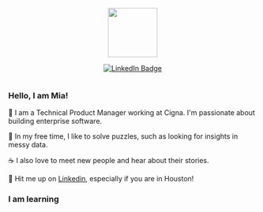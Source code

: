 <p id="header" align="center">
  <img src="https://media.giphy.com/media/L1R1tvI9svkIWwpVYr/giphy.gif" width="100"/>
</p>

<p align="center">
<a href="https://www.linkedin.com/in/mia-yuan"><img src="https://img.shields.io/badge/LinkedIn-blue?style=for-the-badge&logo=linkedin&logoColor=white" alt="LinkedIn Badge"></a>
</p>

<p id="page views" align="center"> 
  <img src="https://komarev.com/ghpvc/?username=miaYmia&style=flat-square&color=blue" alt=""/> 
</p>    

### Hello, I am Mia!
                                                                                            
👋  I am a Technical Product Manager working at Cigna. I'm passionate about building enterprise software. 
                                                                                            
🔭  In my free time, I like to solve puzzles, such as looking for insights in messy data.
                                                                                            
☕  I also love to meet new people and hear about their stories.    
                                                                                            
🤝  Hit me up on [Linkedin](https://www.linkedin.com/in/mia-yuan), especially if you are in Houston!  
                                                                                            
### I am learning                                                                                              
                                                                                            
                                                                                           
                                                                                            
